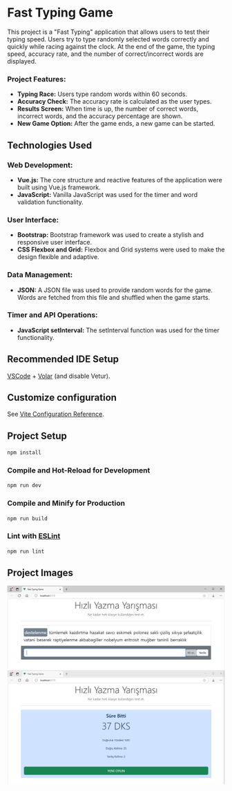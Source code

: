 # Fast Typing Game
This project is a "Fast Typing" application that allows users to test their typing speed. Users try to type randomly selected words correctly and quickly while racing against the clock. At the end of the game, the typing speed, accuracy rate, and the number of correct/incorrect words are displayed.

### Project Features:

- **Typing Race:** Users type random words within 60 seconds.
- **Accuracy Check:** The accuracy rate is calculated as the user types.
- **Results Screen:** When time is up, the number of correct words, incorrect words, and the accuracy percentage are shown.
- **New Game Option:** After the game ends, a new game can be started.

## Technologies Used
### Web Development:
- **Vue.js:** The core structure and reactive features of the application were built using Vue.js framework.
- **JavaScript:** Vanilla JavaScript was used for the timer and word validation functionality.

### User Interface:
- **Bootstrap:** Bootstrap framework was used to create a stylish and responsive user interface.
- **CSS Flexbox and Grid:** Flexbox and Grid systems were used to make the design flexible and adaptive.

### Data Management:
- **JSON:** A JSON file was used to provide random words for the game. Words are fetched from this file and shuffled when the game starts.

### Timer and API Operations:
- **JavaScript setInterval:** The setInterval function was used for the timer functionality.

## Recommended IDE Setup

[VSCode](https://code.visualstudio.com/) + [Volar](https://marketplace.visualstudio.com/items?itemName=Vue.volar) (and disable Vetur).

## Customize configuration

See [Vite Configuration Reference](https://vite.dev/config/).

## Project Setup

```sh
npm install
```

### Compile and Hot-Reload for Development

```sh
npm run dev
```

### Compile and Minify for Production

```sh
npm run build
```

### Lint with [ESLint](https://eslint.org/)

```sh
npm run lint
```
## Project Images 

![](./public/readme/1.jpg)
![](./public/readme/2.jpg)

